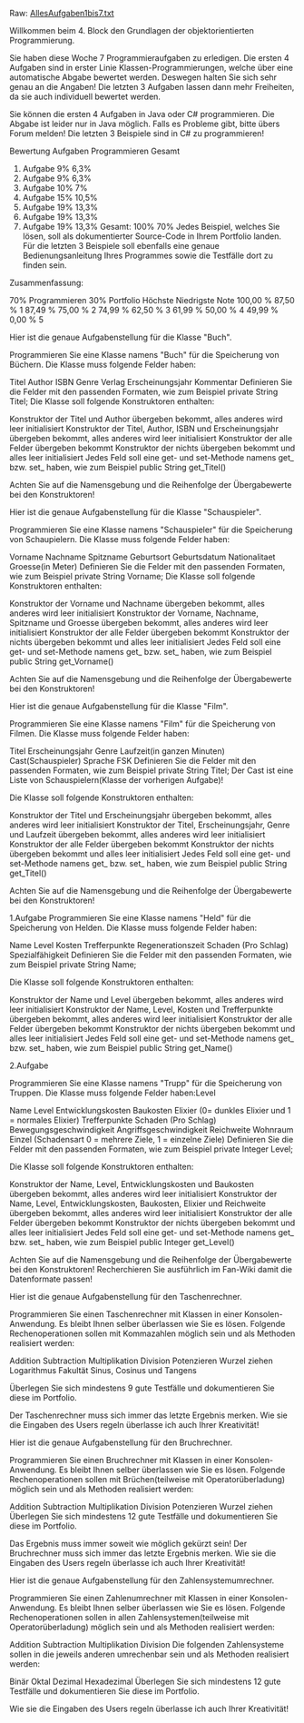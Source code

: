 Raw:
[AllesAufgaben1bis7.txt](https://github.com/bleach4171/PrivateIgri/files/15059823/AllesAufgaben1bis7.txt)

Willkommen beim 4. Block den Grundlagen der objektorientierten Programmierung.

Sie haben diese Woche 7 Programmieraufgaben zu erledigen. Die ersten 4 Aufgaben sind in erster Linie Klassen-Programmierungen, welche über eine automatische Abgabe bewertet werden. Deswegen halten Sie sich sehr genau an die Angaben! Die letzten 3 Aufgaben lassen dann mehr Freiheiten, da sie auch individuell bewertet werden.

Sie können die ersten 4 Aufgaben in Java oder C# programmieren. Die Abgabe ist leider nur in Java möglich. Falls es Probleme gibt, bitte übers Forum melden! Die letzten 3 Beispiele sind in C# zu programmieren!


Bewertung
       Aufgaben      	    Programmieren   	    Gesamt   
1. Aufgabe	 9%	 6,3%
2. Aufgabe
 9%	 6,3%
3. Aufgabe	 10%	 7%
4. Aufgabe	 15%	 10,5%
5. Aufgabe	 19%	 13,3%
6. Aufgabe	 19%	 13,3%
7. Aufgabe	 19%	 13,3%
Gesamt:	100%	70%
Jedes Beispiel, welches Sie lösen, soll als dokumentierter Source-Code in Ihrem Portfolio landen. Für die letzten 3 Beispiele soll ebenfalls eine genaue Bedienungsanleitung Ihres Programmes sowie die Testfälle dort zu finden sein.

Zusammenfassung:

70% Programmieren 
30% Portfolio
Höchste	Niedrigste	Note
100,00 %	87,50 %	1
87,49 %	75,00 %	2
74,99 %	62,50 %	3
61,99 %	50,00 %	4
49,99 %	0,00 %	5



Hier ist die genaue Aufgabenstellung für die Klasse "Buch".

Programmieren Sie eine Klasse namens "Buch" für die Speicherung von Büchern. Die Klasse muss folgende Felder haben:

Titel
Author
ISBN
Genre
Verlag
Erscheinungsjahr
Kommentar
Definieren Sie die Felder mit den passenden Formaten, wie zum Beispiel private String Titel;
Die Klasse soll folgende Konstruktoren enthalten:

Konstruktor der Titel und Author übergeben bekommt, alles anderes wird leer initialisiert
Konstruktor der Titel, Author, ISBN und Erscheinungsjahr übergeben bekommt, alles anderes wird leer initialisiert
Konstruktor der alle Felder übergeben bekommt
Konstruktor der nichts übergeben bekommt und alles leer initialisiert
Jedes Feld soll eine get- und set-Methode namens get_<Name des Feldes> bzw. set_<Name des Feldes> haben, wie zum Beispiel public String get_Titel()

Achten Sie auf die Namensgebung und die Reihenfolge der Übergabewerte bei den Konstruktoren!




Hier ist die genaue Aufgabenstellung für die Klasse "Schauspieler".

Programmieren Sie eine Klasse namens "Schauspieler" für die Speicherung von Schaupielern. Die Klasse muss folgende Felder haben:

Vorname
Nachname
Spitzname
Geburtsort
Geburtsdatum
Nationalitaet
Groesse(in Meter)
Definieren Sie die Felder mit den passenden Formaten, wie zum Beispiel private String Vorname;
Die Klasse soll folgende Konstruktoren enthalten:

Konstruktor der Vorname und Nachname übergeben bekommt, alles anderes wird leer initialisiert
Konstruktor der Vorname, Nachname, Spitzname und Groesse übergeben bekommt, alles anderes wird leer initialisiert
Konstruktor der alle Felder übergeben bekommt
Konstruktor der nichts übergeben bekommt und alles leer initialisiert
Jedes Feld soll eine get- und set-Methode namens get_<Name des Feldes> bzw. set_<Name des Feldes> haben, wie zum Beispiel public String get_Vorname()

Achten Sie auf die Namensgebung und die Reihenfolge der Übergabewerte bei den Konstruktoren!



Hier ist die genaue Aufgabenstellung für die Klasse "Film".

Programmieren Sie eine Klasse namens "Film" für die Speicherung von Filmen. Die Klasse muss folgende Felder haben:

Titel
Erscheinungsjahr
Genre
Laufzeit(in ganzen Minuten)
Cast(Schauspieler)
Sprache
FSK
Definieren Sie die Felder mit den passenden Formaten, wie zum Beispiel private String Titel;
Der Cast ist eine Liste von Schauspielern(Klasse der vorherigen Aufgabe)!

Die Klasse soll folgende Konstruktoren enthalten:

Konstruktor der Titel und Erscheinungsjahr übergeben bekommt, alles anderes wird leer initialisiert
Konstruktor der Titel, Erscheinungsjahr, Genre und Laufzeit übergeben bekommt, alles anderes wird leer initialisiert
Konstruktor der alle Felder übergeben bekommt
Konstruktor der nichts übergeben bekommt und alles leer initialisiert
Jedes Feld soll eine get- und set-Methode namens get_<Name des Feldes> bzw. set_<Name des Feldes> haben, wie zum Beispiel public String get_Titel()

Achten Sie auf die Namensgebung und die Reihenfolge der Übergabewerte bei den Konstruktoren!




1.Aufgabe
Programmieren Sie eine Klasse namens "Held" für die Speicherung von Helden. Die Klasse muss folgende Felder haben:

Name
Level
Kosten
Trefferpunkte
Regenerationszeit
Schaden (Pro Schlag)
Spezialfähigkeit
Definieren Sie die Felder mit den passenden Formaten, wie zum Beispiel private String Name;

Die Klasse soll folgende Konstruktoren enthalten:

Konstruktor der Name und Level übergeben bekommt, alles anderes wird leer initialisiert
Konstruktor der Name, Level, Kosten und Trefferpunkte übergeben bekommt, alles anderes wird leer initialisiert
Konstruktor der alle Felder übergeben bekommt
Konstruktor der nichts übergeben bekommt und alles leer initialisiert
Jedes Feld soll eine get- und set-Methode namens get_<Name des Feldes> bzw. set_<Name des Feldes> haben, wie zum Beispiel public String get_Name()


2.Aufgabe

Programmieren Sie eine Klasse namens "Trupp" für die Speicherung von Truppen. Die Klasse muss folgende Felder haben:Level

Name
Level
Entwicklungskosten
Baukosten
Elixier (0= dunkles Elixier und 1 = normales Elixier)
Trefferpunkte
Schaden (Pro Schlag)
Bewegungsgeschwindigkeit
Angriffsgeschwindigkeit
Reichweite
Wohnraum
Einzel (Schadensart 0 = mehrere Ziele, 1 = einzelne Ziele)
Definieren Sie die Felder mit den passenden Formaten, wie zum Beispiel private Integer Level;

Die Klasse soll folgende Konstruktoren enthalten:

Konstruktor der Name, Level, Entwicklungskosten und Baukosten übergeben bekommt, alles anderes wird leer initialisiert
Konstruktor der Name, Level, Entwicklungskosten, Baukosten, Elixier und Reichweite übergeben bekommt, alles anderes wird leer initialisiert
Konstruktor der alle Felder übergeben bekommt
Konstruktor der nichts übergeben bekommt und alles leer initialisiert
Jedes Feld soll eine get- und set-Methode namens get_<Name des Feldes> bzw. set_<Name des Feldes> haben, wie zum Beispiel public Integer get_Level()

Achten Sie auf die Namensgebung und die Reihenfolge der Übergabewerte bei den Konstruktoren! Recherchieren Sie ausführlich im Fan-Wiki damit die Datenformate passen!



Hier ist die genaue Aufgabenstellung für den Taschenrechner.

Programmieren Sie einen Taschenrechner mit Klassen in einer Konsolen-Anwendung. Es bleibt Ihnen selber überlassen wie Sie es lösen. Folgende Rechenoperationen sollen mit Kommazahlen möglich sein und als Methoden realisiert werden:

Addition
Subtraction
Multiplikation
Division
Potenzieren
Wurzel ziehen
Logarithmus
Fakultät
Sinus, Cosinus und Tangens


Überlegen Sie sich mindestens 9 gute Testfälle und dokumentieren Sie diese im Portfolio.

Der Taschenrechner muss sich immer das letzte Ergebnis merken. Wie sie die Eingaben des Users regeln überlasse ich auch Ihrer Kreativität!



Hier ist die genaue Aufgabenstellung für den Bruchrechner.

Programmieren Sie einen Bruchrechner mit Klassen in einer Konsolen-Anwendung. Es bleibt Ihnen selber überlassen wie Sie es lösen. Folgende Rechenoperationen sollen mit Brüchen(teilweise mit Operatorüberladung) möglich sein und als Methoden realisiert werden:

Addition
Subtraction
Multiplikation
Division
Potenzieren
Wurzel ziehen
Überlegen Sie sich mindestens 12 gute Testfälle und dokumentieren Sie diese im Portfolio.

Das Ergebnis muss immer soweit wie möglich gekürzt sein! Der Bruchrechner muss sich immer das letzte Ergebnis merken. Wie sie die Eingaben des Users regeln überlasse ich auch Ihrer Kreativität!



Hier ist die genaue Aufgabenstellung für den Zahlensystemumrechner.

Programmieren Sie einen Zahlenumrechner mit Klassen in einer Konsolen-Anwendung. Es bleibt Ihnen selber überlassen wie Sie es lösen. Folgende Rechenoperationen sollen in allen Zahlensystemen(teilweise mit Operatorüberladung) möglich sein und als Methoden realisiert werden:

Addition
Subtraction
Multiplikation
Division
Die folgenden Zahlensysteme sollen in die jeweils anderen umrechenbar sein und als Methoden realisiert werden:

Binär
Oktal
Dezimal
Hexadezimal
Überlegen Sie sich mindestens 12 gute Testfälle und dokumentieren Sie diese im Portfolio.

Wie sie die Eingaben des Users regeln überlasse ich auch Ihrer Kreativität!
